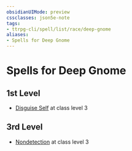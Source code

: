 ```yaml
---
obsidianUIMode: preview
cssclasses: json5e-note
tags:
- ttrpg-cli/spell/list/race/deep-gnome
aliases:
- Spells for Deep Gnome
---
```

# Spells for Deep Gnome

## 1st Level

- [Disguise Self](/3-Mechanics/CLI/Compendium/spells/disguise-self.md "PHB") at class level 3

## 3rd Level

- [Nondetection](/3-Mechanics/CLI/Compendium/spells/nondetection.md "PHB") at class level 3